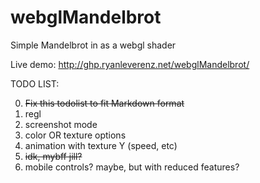 # webglMandelbrot
Simple Mandelbrot in as a webgl shader

Live demo: http://ghp.ryanleverenz.net/webglMandelbrot/

TODO LIST:

 0. ~~Fix this todolist to fit Markdown format~~
 1. regl
 2. screenshot mode
 3. color OR texture options
 4. animation with texture Y (speed, etc)
 5. ~~idk, mybff jill?~~ 
 9. mobile controls? maybe, but with reduced features?
